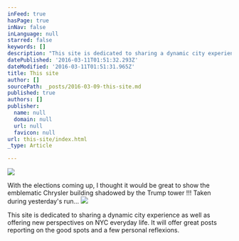 ```yaml
---
inFeed: true
hasPage: true
inNav: false
inLanguage: null
starred: false
keywords: []
description: "This site is dedicated to sharing a dynamic city experience as well as offering new perspectives on NYC everyday life. It will offer great posts reporting on the good spots and a few personal reflexions.\_"
datePublished: '2016-03-11T01:51:32.293Z'
dateModified: '2016-03-11T01:51:31.965Z'
title: This site
author: []
sourcePath: _posts/2016-03-09-this-site.md
published: true
authors: []
publisher:
  name: null
  domain: null
  url: null
  favicon: null
url: this-site/index.html
_type: Article

---
```

![](https://the-grid-user-content.s3-us-west-2.amazonaws.com/a322a514-c18f-4797-a83a-75ce3d7c6971.jpg)

With the elections coming up, I thought it would be great to show the emblematic Chrysler building shadowed by the Trump tower !!! Taken during yesterday's run...
![](https://the-grid-user-content.s3-us-west-2.amazonaws.com/0e98ab6e-3d8c-414d-951d-f330fd86d8bb.jpg)

This site is dedicated to sharing a dynamic city experience as well as offering new perspectives on NYC everyday life. It will offer great posts reporting on the good spots and a few personal reflexions.